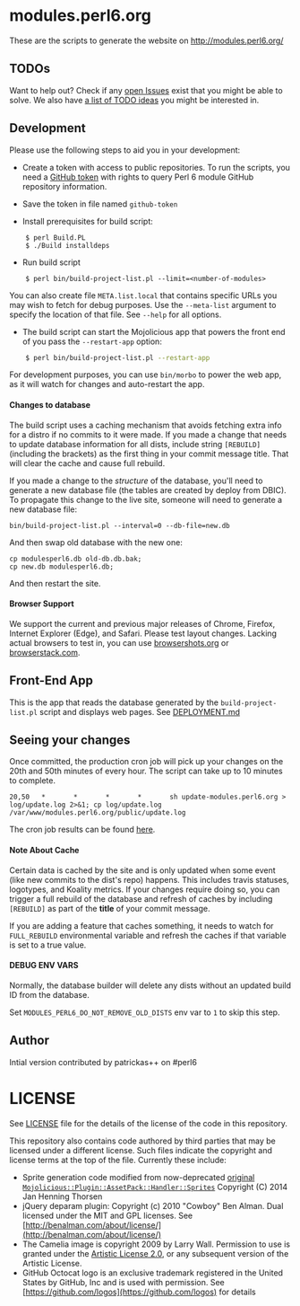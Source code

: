# modules.perl6.org

These are the scripts to generate the website on http://modules.perl6.org/

## TODOs

Want to help out? Check if any [open Issues](https://github.com/perl6/modules.perl6.org/issues) exist that you might be able to solve. We also have
[a list of TODO ideas](TODO-IDEAS.md) you might be interested in.

## Development

Please use the following steps to aid you in your development:
- Create a token with access to public repositories. To run the scripts, you need a [GitHub token](https://github.com/blog/1509-personal-api-tokens) with rights to query Perl 6 module GitHub repository information.

- Save the token in file named `github-token`

- Install prerequisites for build script:
```
    $ perl Build.PL
    $ ./Build installdeps
```

- Run build script
```
    $ perl bin/build-project-list.pl --limit=<number-of-modules>
```

You can also create file `META.list.local` that contains specific URLs
you may wish to fetch for debug purposes. Use the `--meta-list` argument
to specify the location of that file. See `--help` for all options.

- The build script can start the Mojolicious app that powers the
front end of you pass the `--restart-app` option:
```bash
    $ perl bin/build-project-list.pl --restart-app
```

For development purposes, you can use `bin/morbo` to power the web app,
as it will watch for changes and auto-restart the app.

#### Changes to database

The build script uses a caching mechanism that avoids fetching extra
info for a distro if no commits to it were made. If you made a change
that needs to update database information for all dists, include string
`[REBUILD]` (including the brackets) as the first thing in your commit
message title. That will clear the cache and cause full rebuild.

If you made a change to the *structure* of the database, you'll need
to generate a new database file (the tables are created by deploy
from DBIC). To propagate this change to the live site, someone will
need to generate a new database file:

    bin/build-project-list.pl --interval=0 --db-file=new.db

And then swap old database with the new one:

    cp modulesperl6.db old-db.db.bak;
    cp new.db modulesperl6.db;

And then restart the site.

#### Browser Support

We support the current and previous major releases of Chrome, Firefox, Internet Explorer (Edge), and Safari. Please test layout changes. Lacking actual browsers to test in, you can use [browsershots.org](http://browsershots.org)
or [browserstack.com](http://browserstack.com).

## Front-End App

This is the app that reads the database generated by the
`build-project-list.pl` script and displays web pages.
See [DEPLOYMENT.md](DEPLOYMENT.md)

## Seeing your changes

Once committed, the production cron job will pick up your changes on the 20th and 50th minutes of every hour. The script can take up to 10 minutes to complete.

```
20,50   *       *       *       *       sh update-modules.perl6.org > log/update.log 2>&1; cp log/update.log /var/www/modules.perl6.org/public/update.log
```

The cron job results can be found [here](http://modules.perl6.org/update.log).

#### Note About Cache

Certain data is cached by the site and is only updated when some event
(like new commits to the dist's repo) happens. This includes travis statuses,
logotypes, and Koality metrics. If your changes require doing so, you can
trigger a full rebuild of the database and refresh of caches by including
`[REBUILD]` as part of the **title** of your commit message.

If you are adding a feature that caches something, it needs to watch for
`FULL_REBUILD` environmental variable and refresh the caches if that variable
is set to a true value.

#### DEBUG ENV VARS

Normally, the database builder will delete any dists without an updated build
ID from the database.

Set `MODULES_PERL6_DO_NOT_REMOVE_OLD_DISTS` env var to `1` to skip this step.

## Author

Intial version contributed by patrickas++ on #perl6

# LICENSE

See [LICENSE](LICENSE) file for the details of the license of the code in this repository.

This repository also contains code authored by third parties that may be licensed under a different license. Such
files indicate the copyright and license terms at the top of the file. Currently these include:

* Sprite generation code modified from now-deprecated [original
`Mojolicious::Plugin::AssetPack::Handler::Sprites`](https://github.com/jhthorsen/mojolicious-plugin-assetpack/blob/f2a31c17d5076b056673f26dcb82071b505c9059/lib/Mojolicious/Plugin/AssetPack/Handler/Sprites.pm)
Copyright (C) 2014 Jan Henning Thorsen
* jQuery deparam plugin: Copyright (c) 2010 "Cowboy" Ben Alman. Dual licensed under the MIT and GPL licenses. See [http://benalman.com/about/license/](http://benalman.com/about/license/)
* The Camelia image is copyright 2009 by Larry Wall. Permission to use is granted under the [Artistic License 2.0](License), or any subsequent version
of the Artistic License.
* GitHub Octocat logo is an exclusive trademark registered in the United States by GitHub, Inc and is used with permission. See [https://github.com/logos](https://github.com/logos) for details

